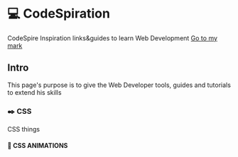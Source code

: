 # :computer: CodeSpiration
CodeSpire Inspiration links&guides to learn Web Development
[Go to my mark](#some-text)

## Intro

This page's purpose is to give the Web Developer tools, guides and tutorials to extend his skills

### :black_nib: CSS

CSS things 
<a name="some-text">

#### :milky_way: CSS ANIMATIONS

